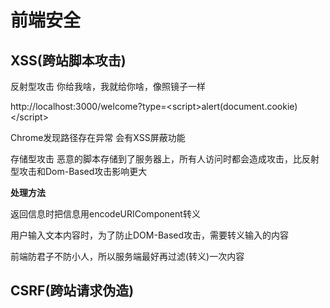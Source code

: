 # 前端安全



## XSS(跨站脚本攻击)

反射型攻击  你给我啥，我就给你啥，像照镜子一样

http://localhost:3000/welcome?type=\<script>alert(document.cookie)\</script>

Chrome发现路径存在异常 会有XSS屏蔽功能

存储型攻击 恶意的脚本存储到了服务器上，所有人访问时都会造成攻击，比反射型攻击和Dom-Based攻击影响更大



**处理方法**

返回信息时把信息用encodeURIComponent转义

用户输入文本内容时，为了防止DOM-Based攻击，需要转义输入的内容

前端防君子不防小人，所以服务端最好再过滤(转义)一次内容

## CSRF(跨站请求伪造)